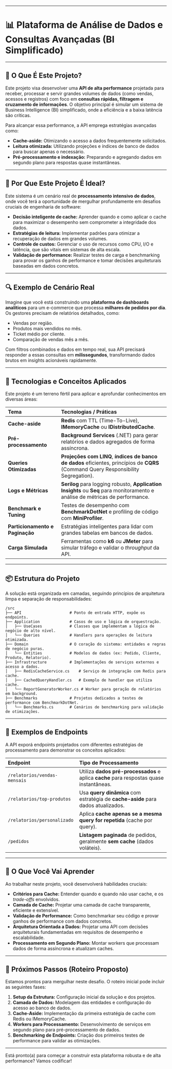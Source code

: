 
-----

# 📊 Plataforma de Análise de Dados e Consultas Avançadas (BI Simplificado)

-----

## 🎯 O Que É Este Projeto?

Este projeto visa desenvolver uma **API de alta performance** projetada para receber, processar e servir grandes volumes de dados (como vendas, acessos e registros) com foco em **consultas rápidas, filtragem e cruzamento de informações**. O objetivo principal é simular um sistema de Business Intelligence (BI) simplificado, onde a eficiência e a baixa latência são críticas.

Para alcançar essa performance, a API emprega estratégias avançadas como:

  * **Cache-aside:** Otimizando o acesso a dados frequentemente solicitados.
  * **Leitura otimizada:** Utilizando projeções e índices de banco de dados para buscar apenas o necessário.
  * **Pré-processamento e indexação:** Preparando e agregando dados em segundo plano para respostas quase instantâneas.

-----

## 🧱 Por Que Este Projeto É Ideal?

Este sistema é um cenário real de **processamento intensivo de dados**, onde você terá a oportunidade de mergulhar profundamente em desafios cruciais de engenharia de software:

  * **Decisão inteligente de cache:** Aprender quando e como aplicar o cache para maximizar o desempenho sem comprometer a integridade dos dados.
  * **Estratégias de leitura:** Implementar padrões para otimizar a recuperação de dados em grandes volumes.
  * **Controle de custos:** Gerenciar o uso de recursos como CPU, I/O e latência, que são vitais em sistemas de alta escala.
  * **Validação de performance:** Realizar testes de carga e benchmarking para provar os ganhos de performance e tomar decisões arquiteturais baseadas em dados concretos.

-----

## 🔍 Exemplo de Cenário Real

Imagine que você está construindo uma **plataforma de dashboards analíticos** para um e-commerce que processa **milhares de pedidos por dia**. Os gestores precisam de relatórios detalhados, como:

  * Vendas por região.
  * Produtos mais vendidos no mês.
  * Ticket médio por cliente.
  * Comparação de vendas mês a mês.

Com filtros combinados e dados em tempo real, sua API precisará responder a essas consultas em **milissegundos**, transformando dados brutos em insights acionáveis rapidamente.

-----

## 🧠 Tecnologias e Conceitos Aplicados

Este projeto é um terreno fértil para aplicar e aprofundar conhecimentos em diversas áreas:

| Tema                      | Tecnologias / Práticas                                       |
| :------------------------ | :----------------------------------------------------------- |
| **Cache-aside** | **Redis** com TTL (Time-To-Live), **IMemoryCache** ou **IDistributedCache**. |
| **Pré-processamento** | **Background Services** (.NET) para gerar relatórios e dados agregados de forma assíncrona. |
| **Queries Otimizadas** | **Projeções com LINQ**, **índices de banco de dados** eficientes, princípios de **CQRS** (Command Query Responsibility Segregation). |
| **Logs e Métricas** | **Serilog** para logging robusto, **Application Insights** ou **Seq** para monitoramento e análise de métricas de performance. |
| **Benchmark e Tuning** | Testes de desempenho com **BenchmarkDotNet** e profiling de código com **MiniProfiler**. |
| **Particionamento e Paginação** | Estratégias inteligentes para lidar com grandes tabelas em bancos de dados. |
| **Carga Simulada** | Ferramentas como **k6** ou **JMeter** para simular tráfego e validar o *throughput* da API. |

-----

## 📦 Estrutura do Projeto

A solução está organizada em camadas, seguindo princípios de arquitetura limpa e separação de responsabilidades:

```
/src
├── API                     # Ponto de entrada HTTP, expõe os endpoints.
├── Application             # Casos de uso e lógica de orquestração.
│   ├── UseCases            # Classes que implementam a lógica de negócio de alto nível.
│   └── Queries             # Handlers para operações de leitura otimizada.
├── Domain                  # O coração do sistema: entidades e regras de negócio puras.
│   └── Entities            # Modelos de dados (ex: Pedido, Cliente, Produto, Relatorio).
├── Infrastructure          # Implementações de serviços externos e acesso a dados.
│   ├── RedisCacheService.cs    # Serviço de integração com Redis para cache.
│   ├── CachedQueryHandler.cs   # Exemplo de handler que utiliza cache.
│   └── ReportGeneratorWorker.cs # Worker para geração de relatórios em background.
├── Benchmarks              # Projetos dedicados a testes de performance com BenchmarkDotNet.
│   └── Benchmarks.cs       # Cenários de benchmarking para validação de otimizações.
```

-----

## 🚀 Exemplos de Endpoints

A API exporá endpoints projetados com diferentes estratégias de processamento para demonstrar os conceitos aplicados:

| Endpoint                  | Tipo de Processamento                                       |
| :------------------------ | :---------------------------------------------------------- |
| `/relatorios/vendas-mensais` | Utiliza **dados pré-processados** e aplica **cache** para respostas quase instantâneas. |
| `/relatorios/top-produtos` | Usa **query dinâmica** com estratégia de **cache-aside** para dados atualizados. |
| `/relatorios/personalizado` | Aplica **cache apenas se a mesma query for repetida** (cache por query). |
| `/pedidos`                | **Listagem paginada** de pedidos, geralmente **sem cache** (dados voláteis). |

-----

## 🧪 O Que Você Vai Aprender

Ao trabalhar neste projeto, você desenvolverá habilidades cruciais:

  * **Critérios para Cache:** Entender quando e quando não usar cache, e os *trade-offs* envolvidos.
  * **Camada de Cache:** Projetar uma camada de cache transparente, eficiente e extensível.
  * **Validação de Performance:** Como benchmarkar seu código e provar ganhos de performance com dados concretos.
  * **Arquitetura Orientada a Dados:** Projetar uma API com decisões arquiteturais fundamentadas em requisitos de desempenho e escalabilidade.
  * **Processamento em Segundo Plano:** Montar workers que processam dados de forma assíncrona e atualizam caches.

-----

## 🧭 Próximos Passos (Roteiro Proposto)

Estamos prontos para mergulhar neste desafio. O roteiro inicial pode incluir as seguintes fases:

1.  **Setup da Estrutura:** Configuração inicial da solução e dos projetos.
2.  **Camada de Dados:** Modelagem das entidades e configuração do acesso ao banco de dados.
3.  **Cache-Aside:** Implementação da primeira estratégia de cache com Redis ou IMemoryCache.
4.  **Workers para Processamento:** Desenvolvimento de serviços em segundo plano para pré-processamento de dados.
5.  **Benchmarking de Endpoints:** Criação dos primeiros testes de performance para validar as otimizações.

-----

Está pronto(a) para começar a construir esta plataforma robusta e de alta performance? Vamos codificar\!